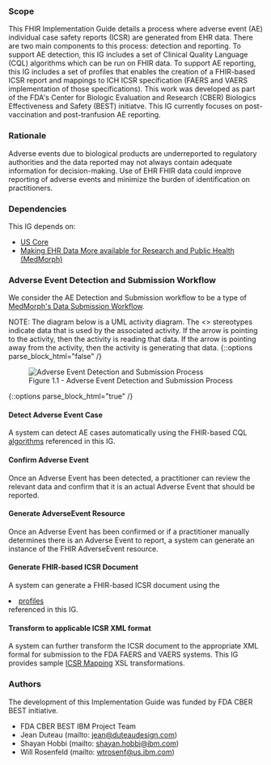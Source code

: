 ### Scope

This FHIR Implementation Guide details a process where adverse event (AE) individual case safety reports (ICSR) are generated from EHR data. There are two main components to this process: detection and reporting. To support AE detection, this IG includes a set of Clinical Quality Language (CQL) algorithms which can be run on FHIR data. To support AE reporting, this IG includes a set of profiles that enables the creation of a FHIR-based ICSR report and mappings to ICH ICSR specification (FAERS and VAERS implementation of those specifications). This work was developed as part of the FDA's Center for Biologic Evaluation and Research (CBER) Biologics Effectiveness and Safety (BEST) initiatve. This IG currently focuses on post-vaccination and post-tranfusion AE reporting.

### Rationale
Adverse events due to biological products are underreported to regulatory authorities and the data reported may not always contain adequate information for decision-making.  Use of EHR FHIR data could improve reporting of adverse events and minimize the burden of identification on practitioners.

### Dependencies
This IG depends on:
* <a href="{{site.data.fhir.hl7_fhir_us_core}}">US Core</a>
* <a href="{{site.data.fhir.hl7_fhir_us_medmorph}}">Making EHR Data More available for Research and Public Health (MedMorph)</a>

### Adverse Event Detection and Submission Workflow
We consider the AE Detection and Submission workflow to be a type of <a href="http://hl7.org/fhir/us/medmorph/2021Jan/usecases.html#data-submission-workflow">MedMorph's Data Submission Workflow</a>.

NOTE: The diagram below is a UML activity diagram.  The <<use>> stereotypes indicate data that is used by the associated activity.  If the arrow is pointing to the activity, then the activity is reading that data.  If the arrow is pointing away from the activity, then the activity is generating that data.
{::options parse_block_html="false" /}
<figure>
  <img src="AE_Process.png" alt="Adverse Event Detection and Submission Process"/>
  <figcaption>Figure 1.1 - Adverse Event Detection and Submission Process</figcaption>
</figure>
{::options parse_block_html="true" /}


#### Detect Adverse Event Case
A system can detect AE cases automatically using the FHIR-based CQL <a href="algorithms.html">algorithms</a> referenced in this IG.

#### Confirm Adverse Event
Once an Adverse Event has been detected, a practitioner can review the relevant data and confirm that it is an actual Adverse Event that should be reported.

#### Generate AdverseEvent Resource
Once an Adverse Event has been confirmed or if a practitioner manually determines there is an Adverse Event to report, a system can generate an instance of the FHIR AdverseEvent resource.

#### Generate FHIR-based ICSR Document
A system can generate a FHIR-based ICSR document using the <li><a href="profile_listing.html">profiles</a></li> referenced in this IG.

#### Transform to applicable ICSR XML format
A system can further transform the ICSR document to the appropriate XML formal for submission to the FDA FAERS and VAERS systems. This IG provides sample <a href="icsr_mappings.html">ICSR Mapping</a> XSL transformations.

### Authors

The development of this Implementation Guide was funded by FDA CBER BEST initiative.

* FDA CBER BEST IBM Project Team
* Jean Duteau (mailto: jean@duteaudesign.com)
* Shayan Hobbi (mailto: shayan.hobbi@ibm.com)
* Will Rosenfeld (mailto: wtrosenf@us.ibm.com)